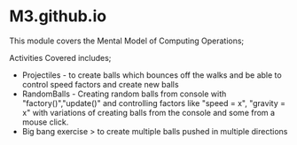# M3.github.io
This module covers the Mental Model of Computing Operations; 

Activities Covered includes;
- Projectiles - to create balls which bounces off the walks and be able to control speed factors and create new balls
- RandomBalls - Creating random balls from console with "factory()","update()" and controlling factors like "speed = x", "gravity = x" with variations of creating balls from the console and some from a mouse click. 
- Big bang exercise > to create multiple balls pushed in multiple directions
